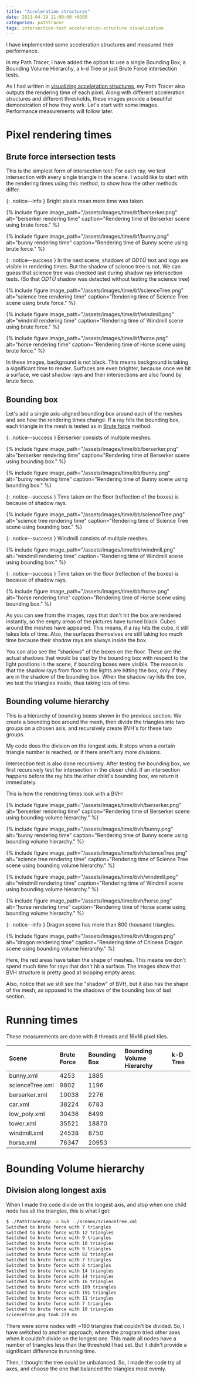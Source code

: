```yaml
---
title: "Acceleration structures"
date: 2021-04-19 11:00:00 +0300
categories: pathtracer
tags: intersection-test acceleration-structure visualization
---
```


I have implemented some acceleration structures and measured their performance.

<!--more-->

In my Path Tracer, I have added the option to use a single Bounding Box, a
Bounding Volume Hierarchy, a k-d Tree or just Brute Force intersection tests.

As I had written in [visualizing acceleration structures][visualizing-acc], my
Path Tracer also outputs the rendering time of each pixel. Along with different
acceleration structures and different thresholds, these images provide a beautiful 
demonstration of how they work. Let's start with some images. Performance measurements 
will follow later.

# Pixel rendering times

## Brute force intersection tests

This is the simplest form of intersection test: For each ray, we test intersection
with every single triangle in the scene. I would like to start with the rendering
times using this method, to show how the other methods differ.

{: .notice--info }
Bright pixels mean more time was taken.

{% include figure image_path="/assets/images/time/bf/berserker.png" alt="berserker rendering time" caption="Rendering time of Berserker scene using brute force." %}

{% include figure image_path="/assets/images/time/bf/bunny.png" alt="bunny rendering time" caption="Rendering time of Bunny scene using brute force." %}

{: .notice--success }
In the next scene, shadows of *ODTÜ* text and logo are visible in rendering times.
But the shadow of science tree is not. We can guess that science tree was checked last 
during shadow ray intersection tests. (So that *ODTÜ* shadow was detected without
testing the science tree)

{% include figure image_path="/assets/images/time/bf/scienceTree.png" alt="science tree rendering time" caption="Rendering time of Science Tree scene using brute force." %}

{% include figure image_path="/assets/images/time/bf/windmill.png" alt="windmill rendering time" caption="Rendering time of Windmill scene using brute force." %}

{% include figure image_path="/assets/images/time/bf/horse.png" alt="horse rendering time" caption="Rendering time of Horse scene using brute force." %}

In these images, background is not black. This means background is taking a significant 
time to render. Surfaces are even brighter, because once we hit a surface, we cast 
shadow rays and their intersections are also found by brute force.

## Bounding box

Let's add a single axis-aligned bounding box around each of the meshes and see how the rendering
times change. If a ray hits the bounding box, each triangle in the mesh is tested as in 
[Brute force](#brute-force-intersection-tests) method.

{: .notice--success }
Berserker consists of multiple meshes.

{% include figure image_path="/assets/images/time/bb/berserker.png" alt="berserker rendering time" caption="Rendering time of Berserker scene using bounding box." %}

{% include figure image_path="/assets/images/time/bb/bunny.png" alt="bunny rendering time" caption="Rendering time of Bunny scene using bounding box." %}

{: .notice--success }
Time taken on the floor (reflection of the boxes) is because of shadow rays.

{% include figure image_path="/assets/images/time/bb/scienceTree.png" alt="science tree rendering time" caption="Rendering time of Science Tree scene using bounding box." %}

{: .notice--success }
Windmill consists of multiple meshes.

{% include figure image_path="/assets/images/time/bb/windmill.png" alt="windmill rendering time" caption="Rendering time of Windmill scene using bounding box." %}

{: .notice--success }
Time taken on the floor (reflection of the boxes) is because of shadow rays.

{% include figure image_path="/assets/images/time/bb/horse.png" alt="horse rendering time" caption="Rendering time of Horse scene using bounding box." %}

As you can see from the images, rays that don't hit the box are rendered instantly,
so the empty areas of the pictures have turned black. Cubes around the meshes have appeared.
This means, if a ray hits the cube, it still takes lots of time. Also, the surfaces themselves
are still taking too much time because their shadow rays are always inside the box.

You can also see the "shadows" of the boxes on the floor. These are the actual shadows 
that would be cast by the bounding box with respect to the light positions in the scene,
if bounding boxes were visible. The reason is that the shadow rays from floor to the
lights are hitting the box, only if they are in the shadow of the bounding box. When the
shadow ray hits the box, we test the triangles inside, thus taking lots of time.

## Bounding volume hierarchy

This is a hierarchy of bounding boxes shown in the previous section. We create a bounding 
box around the mesh, then divide the triangles into two groups on a chosen axis, and 
recursively create BVH's for these two groups.

My code does the division on the longest axis. It stops when a certain triangle number 
is reached, or if there aren't any more divisions.

Intersection test is also done recursively. After testing the bounding box, we first 
recursively test for intersection in the closer child. If an intersection happens
before the ray hits the other child's bounding box, we return it immediately.

This is how the rendering times look with a BVH:

{% include figure image_path="/assets/images/time/bvh/berserker.png" alt="berserker rendering time" caption="Rendering time of Berserker scene using bounding volume hierarchy." %}

{% include figure image_path="/assets/images/time/bvh/bunny.png" alt="bunny rendering time" caption="Rendering time of Bunny scene using bounding volume hierarchy." %}

{% include figure image_path="/assets/images/time/bvh/scienceTree.png" alt="science tree rendering time" caption="Rendering time of Science Tree scene using bounding volume hierarchy." %}

{% include figure image_path="/assets/images/time/bvh/windmill.png" alt="windmill rendering time" caption="Rendering time of Windmill scene using bounding volume hierarchy." %}

{% include figure image_path="/assets/images/time/bvh/horse.png" alt="horse rendering time" caption="Rendering time of Horse scene using bounding volume hierarchy." %}

{: .notice--info }
Dragon scene has more than 800 thousand triangles.

{% include figure image_path="/assets/images/time/bvh/dragon.png" alt="dragon rendering time" caption="Rendering time of Chinese Dragon scene using bounding volume hierarchy." %}

Here, the red areas have taken the shape of meshes. This means we don't spend much 
time for rays that don't hit a surface. The images show that BVH structure is pretty 
good at skipping empty areas.

Also, notice that we still see the "shadow" of BVH, but it also has the shape of the mesh,
as opposed to the shadows of the bounding box of last section.

# Running times

These measurements are done with 8 threads and 16x16 pixel tiles.

| Scene           | Brute Force | Bounding Box | Bounding Volume Hierarchy | k-D Tree |
| :-------------- | :---------- | :----------- | :------------------------ | :------- |
| bunny.xml       | 4253        | 1885         |                           |          |
| scienceTree.xml | 9802        | 1196         |                           |          |
| berserker.xml   | 10038       | 2276         |                           |          |
| car.xml         | 38224       | 6783         |                           |          |
| low_poly.xml    | 30436       | 8499         |                           |          |
| tower.xml       | 35521       | 18870        |                           |          |
| windmill.xml    | 24538       | 8750         |                           |          |
| horse.xml       | 76347       | 20953        |                           |          |

# Bounding Volume hierarchy

## Division along longest axis

When I made the code divide on the longest axis, and stop when one child node has
all the triangles, this is what I got:

```bash
$ ./PathTracerApp -a bvh ../scenes/scienceTree.xml 
Switched to brute force with 7 triangles
Switched to brute force with 12 triangles
Switched to brute force with 9 triangles
Switched to brute force with 10 triangles
Switched to brute force with 9 triangles
Switched to brute force with 82 triangles
Switched to brute force with 7 triangles
Switched to brute force with 8 triangles
Switched to brute force with 14 triangles
Switched to brute force with 14 triangles
Switched to brute force with 16 triangles
Switched to brute force with 189 triangles
Switched to brute force with 191 triangles
Switched to brute force with 11 triangles
Switched to brute force with 7 triangles
Switched to brute force with 10 triangles
scienceTree.png took 279 ms
```

There were some nodes with ~190 triangles that couldn't be divided. So, I have
switched to another approach, where the program tried other axes when it
couldn't divide on the longest one. This made all nodes have a number of triangles
less than the threshold I had set. But it didn't provide a significant difference
in running time.

Then, I thought the tree could be unbalanced. So, I made the code try all axes,
and choose the one that balanced the triangles most evenly.

[visualizing-acc]: /pathtracer/multithreading/pathtracer/multithreading-and-time/#bonus---pixel-rendering-times
